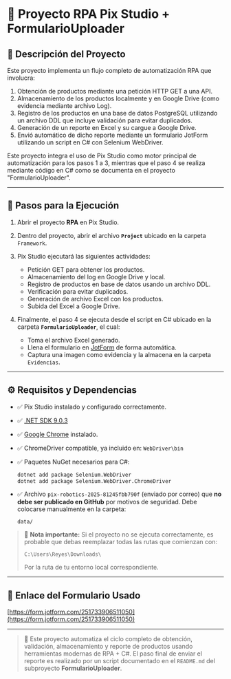 # 📘 Proyecto RPA Pix Studio + FormularioUploader

## 📄 Descripción del Proyecto

Este proyecto implementa un flujo completo de automatización RPA que involucra:

1. Obtención de productos mediante una petición HTTP GET a una API.
2. Almacenamiento de los productos localmente y en Google Drive (como evidencia mediante archivo Log).
3. Registro de los productos en una base de datos PostgreSQL utilizando un archivo DDL que incluye validación para evitar duplicados.
4. Generación de un reporte en Excel y su cargue a Google Drive.
5. Envió automático de dicho reporte mediante un formulario JotForm utilizando un script en C# con Selenium WebDriver.

Este proyecto integra el uso de Pix Studio como motor principal de automatización para los pasos 1 a 3, mientras que el paso 4 se realiza mediante código en C# como se documenta en el proyecto "FormularioUploader".

---

## 🧭 Pasos para la Ejecución

1. Abrir el proyecto **RPA** en Pix Studio.
2. Dentro del proyecto, abrir el archivo **`Project`** ubicado en la carpeta `Framework`.
3. Pix Studio ejecutará las siguientes actividades:

   * Petición GET para obtener los productos.
   * Almacenamiento del log en Google Drive y local.
   * Registro de productos en base de datos usando un archivo DDL.
   * Verificación para evitar duplicados.
   * Generación de archivo Excel con los productos.
   * Subida del Excel a Google Drive.
4. Finalmente, el paso 4 se ejecuta desde el script en C# ubicado en la carpeta **`FormularioUploader`**, el cual:

   * Toma el archivo Excel generado.
   * Llena el formulario en [JotForm](https://form.jotform.com/251733906511050) de forma automática.
   * Captura una imagen como evidencia y la almacena en la carpeta `Evidencias`.

---

## ⚙️ Requisitos y Dependencias

* ✅ Pix Studio instalado y configurado correctamente.
* ✅ [.NET SDK 9.0.3](https://dotnet.microsoft.com/en-us/download/dotnet/9.0)
* ✅ [Google Chrome](https://www.google.com/chrome/) instalado.
* ✅ ChromeDriver compatible, ya incluido en: `WebDriver\bin`
* ✅ Paquetes NuGet necesarios para C#:

  ```bash
  dotnet add package Selenium.WebDriver
  dotnet add package Selenium.WebDriver.ChromeDriver
  ```
* ✅ Archivo `pix-robotics-2025-81245fbb790f` (enviado por correo) que **no debe ser publicado en GitHub** por motivos de seguridad. Debe colocarse manualmente en la carpeta:

  ```
  data/
  ```

> 📌 **Nota importante:** Si el proyecto no se ejecuta correctamente, es probable que debas reemplazar todas las rutas que comienzan con:
>
> `C:\Users\Reyes\Downloads\`
>
> Por la ruta de tu entorno local correspondiente.

---

## 🔗 Enlace del Formulario Usado

[https://form.jotform.com/251733906511050](https://form.jotform.com/251733906511050)

---

> 🧠 Este proyecto automatiza el ciclo completo de obtención, validación, almacenamiento y reporte de productos usando herramientas modernas de RPA + C#. El paso final de enviar el reporte es realizado por un script documentado en el `README.md` del subproyecto **FormularioUploader**.
